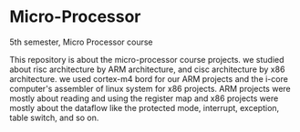 # Micro-Processor
5th semester, Micro Processor course

This repository is about the micro-processor course projects.
we studied about risc architecture by ARM architecture, and cisc architecture by x86 architecture.
we used cortex-m4 bord for our ARM projects and the i-core computer's assembler of linux system for x86 projects.
ARM projects were mostly about reading and using the register map and x86 projects were mostly about the dataflow like the protected mode, interrupt, exception, table switch, and so on.
